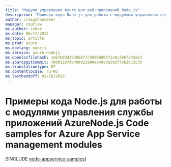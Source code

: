 ```yaml
---
title: "Модули управления Azure для веб-приложений Node.js"
description: "Примеры кода Node.js для работы с модулями управления службы приложений Azure"
author: craigshoemaker
manager: routlaw
ms.author: cshoe
ms.date: 06/17/2017
ms.topic: article
ms.prod: azure
ms.devlang: nodejs
ms.service: azure-nodejs
ms.openlocfilehash: 1e67b03d352b6877c5090d80571c6c396f334a53
ms.sourcegitcommit: 78001187db408d21909e949c8a592f76626c2c3b
ms.translationtype: HT
ms.contentlocale: ru-RU
ms.lasthandoff: 01/26/2018
---
```

# <a name="nodejs-code-samples-for-azure-app-service-management-modules"></a><span data-ttu-id="e9ec0-103">Примеры кода Node.js для работы с модулями управления службы приложений Azure</span><span class="sxs-lookup"><span data-stu-id="e9ec0-103">Node.js Code samples for Azure App Service management modules</span></span>

[!INCLUDE [node-appservice-samples](../docs-ref-conceptual/includes/appservice-samples.md)]